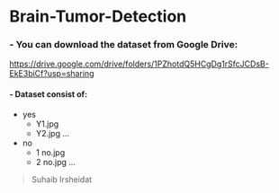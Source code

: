 # Brain-Tumor-Detection  
  
### - You can download the dataset from Google Drive:  
https://drive.google.com/drive/folders/1PZhotdQ5HCgDg1rSfcJCDsB-EkE3biCf?usp=sharing  
  
#### - Dataset consist of:  
  - yes
    - Y1.jpg
    - Y2.jpg ...
  - no
    - 1 no.jpg
    - 2 no.jpg ...
  
> Suhaib Irsheidat
